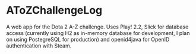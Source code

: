 AToZChallengeLog
================

A web app for the Dota 2 A-Z challenge. Uses Play! 2.2, Slick for database access (currently using H2 as in-memory
database for development, I plan on using PostegreSQL for production) and openid4java for OpenID authentication
with Steam.